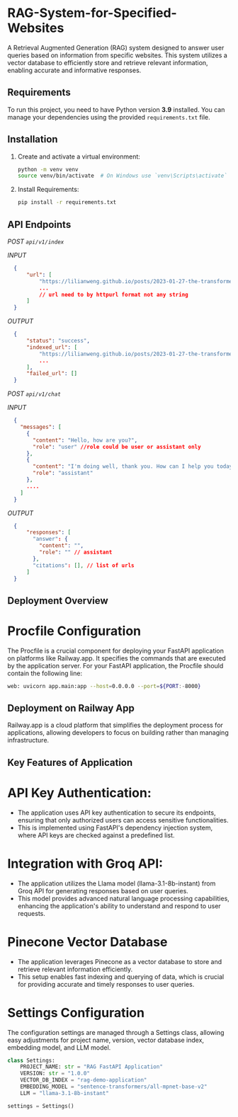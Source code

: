 # RAG-System-for-Specified-Websites

A Retrieval Augmented Generation (RAG) system designed to answer user queries based on information from specific websites. This system utilizes a vector database to efficiently store and retrieve relevant information, enabling accurate and informative responses.

## Requirements

To run this project, you need to have Python version **3.9** installed. You can manage your dependencies using the provided `requirements.txt` file.

## Installation

1. Create and activate a virtual environment:

   ```bash
   python -m venv venv
   source venv/bin/activate  # On Windows use `venv\Scripts\activate`
   ```

2. Install Requirements:
   ```bash
   pip install -r requirements.txt
   ```

## API Endpoints

*POST `api/v1/index`*

*INPUT*
```json
  {
      "url": [
          "https://lilianweng.github.io/posts/2023-01-27-the-transformer-family-v2/",
          ...
          // url need to by httpurl format not any string
      ]
  }
```

*OUTPUT*
```json
  {
      "status": "success",
      "indexed_url": [
          "https://lilianweng.github.io/posts/2023-01-27-the-transformer-family-v2".
          ... 
      ],
      "failed_url": []
  }
```

*POST `api/v1/chat`*

*INPUT* 
```json
  {
    "messages": [
      {
        "content": "Hello, how are you?",
        "role": "user" //role could be user or assistant only
      },
      {
        "content": "I'm doing well, thank you. How can I help you today?",
        "role": "assistant"
      },
      ....
    ]
  }
```

*OUTPUT*

```json
  {
      "responses": [
        "answer": {
          "content": "",
          "role": "" // assistant
        },
        "citations": [], // list of urls
      ]
  }
```

## Deployment Overview

# Procfile Configuration
The Procfile is a crucial component for deploying your FastAPI application on platforms like Railway.app. It specifies the commands that are executed by the application server. For your FastAPI application, the Procfile should contain the following line:

```bash
web: uvicorn app.main:app --host=0.0.0.0 --port=${PORT:-8000}
```

## Deployment on Railway App
Railway.app is a cloud platform that simplifies the deployment process for applications, allowing developers to focus on building rather than managing infrastructure. 

## Key Features of  Application

# API Key Authentication:
* The application uses API key authentication to secure its endpoints, ensuring that only authorized users can access sensitive functionalities.
* This is implemented using FastAPI's dependency injection system, where API keys are checked against a predefined list.
  
# Integration with Groq API:
* The application utilizes the Llama model (llama-3.1-8b-instant) from Groq API for generating responses based on user queries.
* This model provides advanced natural language processing capabilities, enhancing the application's ability to understand and respond to user requests.

# Pinecone Vector Database
* The application leverages Pinecone as a vector database to store and retrieve relevant information efficiently.
* This setup enables fast indexing and querying of data, which is crucial for providing accurate and timely responses to user queries.

# Settings Configuration
The configuration settings are managed through a Settings class, allowing easy adjustments for project name, version, vector database index, embedding model, and LLM model.

```python
class Settings:
    PROJECT_NAME: str = "RAG FastAPI Application"
    VERSION: str = "1.0.0"
    VECTOR_DB_INDEX = "rag-demo-application"
    EMBEDDING_MODEL = "sentence-transformers/all-mpnet-base-v2"
    LLM = "llama-3.1-8b-instant"

settings = Settings()
```
